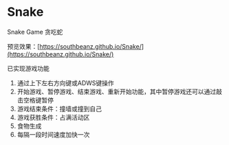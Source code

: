# Snake
Snake Game 贪吃蛇

预览效果：[https://southbeanz.github.io/Snake/](https://southbeanz.github.io/Snake/)

已实现游戏功能
1. 通过上下左右方向键或ADWS键操作
2. 开始游戏、暂停游戏、结束游戏、重新开始功能，其中暂停游戏还可以通过敲击空格键暂停
3. 游戏结束条件：撞墙或撞到自己
4. 游戏获胜条件：占满活动区
5. 食物生成
6. 每隔一段时间速度加快一次